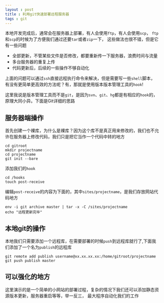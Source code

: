```yaml
---
layout : post 
title : 利用git快速部署远程服务器
tags : git 
---
```


本地开发完成后，通常会在服务器上部署，有人会使用`ftp`，有人会使用`scp`，
`ftp`和`scp`的时候为了方便我们通过还要`tar`或者`zip`一下，
这些做法也很不错，但是它有一些问题

* 全部更新，不管某些文件是否修改，都要重新传一下服务器，浪费时间与流量
* 多台服务器的重复上传
* 代码更新后，后续的一些操作不够自动化

上面的问题可以通过`ssh`直接远程执行命令来解决，但是需要写一些`shell`脚本，
有没有更简单更高效的方法呢？有，那就是使用版本版本管理工具的`hook`!

这里我说是版本管理工具而不是`git`，是因为`svn`、`git`、`hg`都是有相应的`hook`的，
原理大同小异。下面是Git详细的思路

## 服务器端操作
首先创建一个裸库，为什么是裸库？因为这个库不是真正用来修改的，我们也不允许在服务器上修改代码，我们只是把它当作一个代码中转的地方

```
cd gitroot
mkdir projectname
cd projectname
git init --bare
```

添加我们的`hook`

```
cd /hooks
touch post-receive
```

编辑`post-receive`的内容为下面的，其中`sites/projectname`，是我们存放网站代码地方

```
env -i git archive master | tar -x -C /sites/projectname 
echo "远程更新完毕" 
```


## 本地git的操作
本地我们只需要添加一个远程库，在需要部署的时候`push`到远程库就行了,下面我们添加了一个名为`publish`的远程库

```
git remote add publish username@xx.xx.xx.xx:/home/gitroot/projectname
git push publish master
```

## 可以强化的地方
这里演示的是一个简单的小网站的部署过程，复杂的情况下我们还可以添加静态资源版本更新，服务器重启等等，举一反三，
最大程序自动化我们的工作
